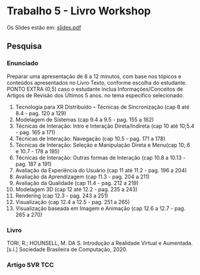 # Trabalho 5 - Livro Workshop

Os Slides estão em: [slides.pdf](Slides/slides.pdf)

## Pesquisa

### Enunciado

Preparar uma apresentação de 8 a 12 minutos, com base nos tópicos e conteúdos apresentados no Livro Texto, conforme escolha do estudante.  
PONTO EXTRA (0,5) caso o estudante inclua Informações/Conceitos de Artigos de Revisão dos Últimos 5 anos. no tema específico selecionado.  

1. Tecnologia para XR Distribuído – Técnicas de Sincronização (cap 8 até   8.4 - pag. 120 a 129)  
2. Modelagem de Sistemas (cap 9.4 a 9.5 - pag. 155 a 162)  
3. Técnicas de Interação: Intro e Interação Direta/Indireta (cap 10 até  10;5.4 - pag. 165 a 171)  
4. Técnicas de Interação: Navegação (cap 10.5 - pag. 171 a 178)  
5. Técnicas de Interação: Seleção e Manipulação Direta e Menu(cap 10;.6  e 10.7 - 178 a 185)  
6. Técnicas de Interação: Outras formas de Interação (cap 10.8 a 10.13 - pag. 187 a 191)  
7. Avaliação da Experiência do Usuário (cap 11 até 11.2 - pag. 196 a 204)  
8. Avaliação da Aprendizagem (cap 11.3 - pag. 204 a 211)  
9. Avaliação da Qualidade (cap 11.4 - pag. 212 a 219)  
10. Modelagem 3D (cap 12 até 12.2 - pag. 235 a 243)  
11. Rendering (cap 12.3 - pag. 243 a 251)  
12. Visualização (cap 12.4 a  12.5 - pag. 251 a 265)  
13. Visualização baseada em Imagem e Animação (cap 12.6 a 12.7 - pag. 265 a 270)  

### Livro

TORI, R.; HOUNSELL, M. DA S. Introdução a Realidade Virtual e Aumentada. \[s.l.] Sociedade Brasileira de Computação, 2020.  

### Artigo SVR TCC
